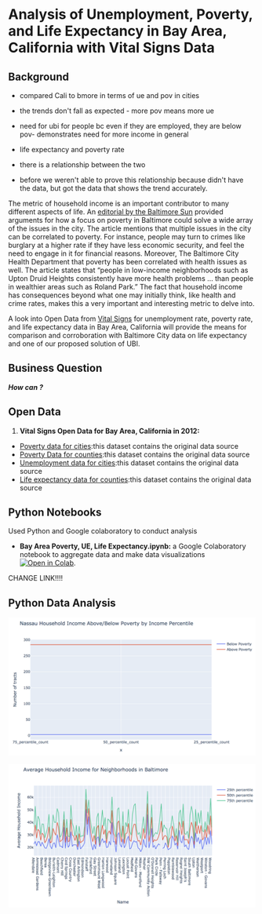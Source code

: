 # Analysis of Unemployment, Poverty, and Life Expectancy in Bay Area, California with Vital Signs Data

## Background

- compared Cali to bmore in terms of ue and pov in cities
- the trends don't fall as expected - more pov means more ue
- need for ubi for people bc even if they are employed, they are below pov- demonstrates need for more income in general

- life expectancy and poverty rate
- there is a relationship between the two
- before we weren't able to prove this relationship because didn't have the data, but got the data that shows the trend accurately.

The metric of household income is an important contributor to many different aspects of life. An [editorial by the Baltimore Sun](https://www.baltimoresun.com/opinion/editorial/bs-ed-0207-baltimore-poverty-20190205-story.html) provided arguments for how a focus on poverty in Baltimore could solve a wide array of the issues in the city. The article mentions that multiple issues in the city can be correlated to poverty. For instance, people may turn to crimes like burglary at a higher rate if they have less economic security, and feel the need to engage in it for financial reasons. Moreover, The Baltimore City Health Department that poverty has been correlated with health issues as well. The article states that “people in low-income neighborhoods such as Upton Druid Heights consistently have more health problems … than people in wealthier areas such as Roland Park.” The fact that household income has consequences beyond what one may initially think, like health and crime rates, makes this a very important and interesting metric to delve into.

A look into Open Data from [Vital Signs](https://www.vitalsigns.mtc.ca.gov/) for unemployment rate, poverty rate, and life expectancy data in Bay Area, California  will provide the means for comparison and corroboration with Baltimore City data on life expectancy and one of our proposed solution of UBI.

## Business Question
___How can ?___

## Open Data 
1.	__Vital Signs Open Data for Bay Area, California in 2012:__ 
- [Poverty data for cities](https://github.com/skang06/baltimore-nassau-county/blob/master/shown_tract_kfr_rP_gP_p25%20(11).csv):this dataset contains the original data source
- [Poverty Data for counties](https://github.com/skang06/baltimore-nassau-county/blob/master/shown_tract_kfr_rP_gP_p25%20(11).csv):this dataset contains the original data source
- [Unemployment data for cities](https://github.com/skang06/baltimore-nassau-county/blob/master/shown_tract_kfr_rP_gP_p50%20(7).csv):this dataset contains the original data source
- [Life expectancy data for counties](https://github.com/skang06/baltimore-nassau-county/blob/master/shown_tract_kfr_rP_gP_p50%20(7).csv):this dataset contains the original data source


## Python Notebooks
Used Python and Google colaboratory to conduct analysis
- __Bay Area Poverty, UE, Life Expectancy.ipynb:__ a Google Colaboratory notebook to aggregate data and make data visualizations [![Open in Colab](https://colab.research.google.com/assets/colab-badge.svg)](https://colab.research.google.com/drive/11teRC-rjrv8kMtpNIDOyBTZdIYh9PQTe#scrollTo=tbo5tE9SR066).

CHANGE LINK!!!!

## Python Data Analysis

![alt text](https://github.com/skang06/baltimore-nassau-county/blob/master/Screen%20Shot%202020-11-22%20at%205.58.31%20PM.png)


![alt text](https://github.com/skang06/baltimore-nassau-county/blob/master/Screen%20Shot%202020-11-22%20at%205.59.15%20PM.png)

